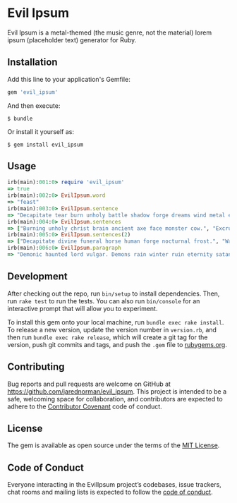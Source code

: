 # Evil Ipsum

Evil Ipsum is a metal-themed (the music genre, not the material) lorem ipsum (placeholder text) generator for Ruby.

## Installation

Add this line to your application's Gemfile:

```ruby
gem 'evil_ipsum'
```

And then execute:

    $ bundle

Or install it yourself as:

    $ gem install evil_ipsum

## Usage

```ruby
irb(main):001:0> require 'evil_ipsum'
=> true
irb(main):002:0> EvilIpsum.word
=> "feast"
irb(main):003:0> EvilIpsum.sentence
=> "Decapitate tear burn unholy battle shadow forge dreams wind metal eternity lost noise screaming sphere cold gate horror feasting murder vulgar."
irb(main):004:0> EvilIpsum.sentences
=> ["Burning unholy christ brain ancient axe face monster cow.", "Excruciating veins hell noise spirit divine cryptic.", "Devil infernal monster ashes wind horror vulgar chaos blood dragon beyond battle.", "Thrash force slaughter beast pray moon flesh brutal vulgar horror brain feasting monster christ rot wind axe.", "Steel fire witch reign.", "Fall nocturnal demonic screaming mass horse serpent."]
irb(main):005:0> EvilIpsum.sentences(2)
=> ["Decapitate divine funeral horse human forge nocturnal frost.", "War goat torture gonna."]
irb(main):006:0> EvilIpsum.paragraph
=> "Demonic haunted lord vulgar. Demons rain winter ruin eternity satanic doom flames metal grind anger unholy. Burning ashes stone frost torment lost grind dream flesh wind massacre sphere forest fallen beast. Pain circle agony. Shadow spirit satan sick agony iron steel stone cryptic eternity dragon screaming wrath moon demon ruin torture wind scream witch metal rain dark ancient. Cross pain ancient goodbye circle flesh moon head stone divine. Burn ash human flame. Grace slime killing eternity goodbye eternal massacre fire infernal demonic anger terror brain cold sphere fallen satan throne lord brutal massacres. Cold brain metal killing hate head demonic fall. Cross metal god spirit cult chaos blood reign war raven horse satan steel monster storm hand infernal gonna sorrow circle eternity kill cries pray murder."
```

## Development

After checking out the repo, run `bin/setup` to install dependencies. Then, run `rake test` to run the tests. You can also run `bin/console` for an interactive prompt that will allow you to experiment.

To install this gem onto your local machine, run `bundle exec rake install`. To release a new version, update the version number in `version.rb`, and then run `bundle exec rake release`, which will create a git tag for the version, push git commits and tags, and push the `.gem` file to [rubygems.org](https://rubygems.org).

## Contributing

Bug reports and pull requests are welcome on GitHub at https://github.com/jarednorman/evil_ipsum. This project is intended to be a safe, welcoming space for collaboration, and contributors are expected to adhere to the [Contributor Covenant](http://contributor-covenant.org) code of conduct.

## License

The gem is available as open source under the terms of the [MIT License](https://opensource.org/licenses/MIT).

## Code of Conduct

Everyone interacting in the EvilIpsum project’s codebases, issue trackers, chat rooms and mailing lists is expected to follow the [code of conduct](https://github.com/jarednorman/evil_ipsum/blob/master/CODE_OF_CONDUCT.md).

